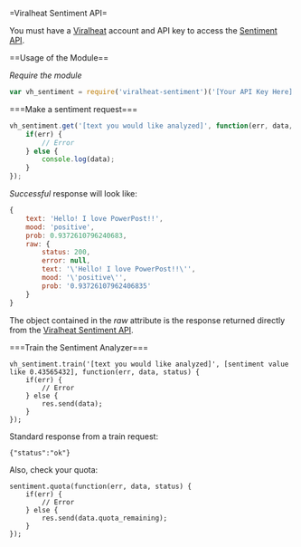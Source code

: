 =Viralheat Sentiment API=

You must have a [Viralheat](http://www.viralheat.com/) account and API key to access the
[Sentiment API](https://app.viralheat.com/developer/sentiment).

==Usage of the Module==

*Require the module*

```javascript
var vh_sentiment = require('viralheat-sentiment')('[Your API Key Here]');
```

===Make a sentiment request===

```javascript
vh_sentiment.get('[text you would like analyzed]', function(err, data, status) {
	if(err) {
		// Error
	} else {
		console.log(data);
	}
});
```

*Successful* response will look like:

```javascript
{
    text: 'Hello! I love PowerPost!!',
    mood: 'positive',
    prob: 0.9372610796240683,
    raw: {
        status: 200,
        error: null,
        text: '\'Hello! I love PowerPost!!\'',
        mood: '\'positive\'',
        prob: '0.93726107962406835'
    }
}
```

The object contained in the _raw_ attribute is the response returned directly from the [Viralheat Sentiment API](https://app.viralheat.com/developer/sentiment).


===Train the Sentiment Analyzer===

```
vh_sentiment.train('[text you would like analyzed]', [sentiment value like 0.43565432], function(err, data, status) {
	if(err) {
		// Error
	} else {
		res.send(data);
	}
});
```

Standard response from a train request:

```
{"status":"ok"}
```

Also, check your quota:

```
sentiment.quota(function(err, data, status) {
	if(err) {
		// Error
	} else {
		res.send(data.quota_remaining);
	}
});
```